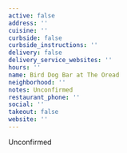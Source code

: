 ```yaml
---
active: false
address: ''
cuisine: ''
curbside: false
curbside_instructions: ''
delivery: false
delivery_service_websites: ''
hours: ''
name: Bird Dog Bar at The Oread
neighborhood: ''
notes: Unconfirmed
restaurant_phone: ''
social: ''
takeout: false
website: ''
---
```


Unconfirmed